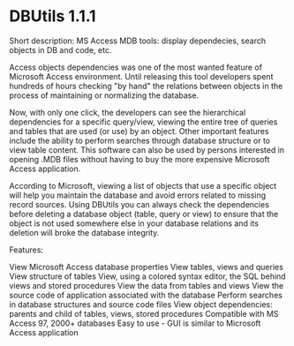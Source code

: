 DBUtils 1.1.1
=============

Short description:
MS Access MDB tools: display dependecies, search objects in DB and code, etc.


Access objects dependencies was one of the most wanted feature of Microsoft Access environment. Until releasing this tool developers spent hundreds of hours checking "by hand" the relations between objects in the process of maintaining or normalizing the database.

Now, with only one click, the developers can see the hierarchical dependencies for a specific query/view, viewing the entire tree of queries and tables that are used (or use) by an object. Other important features include the ability to perform searches through database structure or to view table content. This software can also be used by persons interested in opening .MDB files without having to buy the more expensive Microsoft Access application.

According to Microsoft, viewing a list of objects that use a specific object will help you maintain the database and avoid errors related to missing record sources. Using DBUtils you can always check the dependencies before deleting a database object (table, query or view) to ensure that the object is not used somewhere else in your database relations and its deletion will broke the database integrity.

Features: 

View Microsoft Access database properties 
View tables, views and queries 
View structure of tables 
View, using a colored syntax editor, the SQL behind views and stored procedures 
View the data from tables and views 
View the source code of application associated with the database 
Perform searches in database structures and source code files 
View object dependencies: parents and child of tables, views, stored procedures 
Compatible with MS Access 97, 2000+ databases 
Easy to use - GUI is similar to Microsoft Access application 



